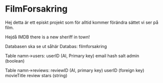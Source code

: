 # FilmForsakring

Hej detta är ett episkt projekt som för alltid kommer förändra sättet vi ser på film.

Hejdå IMDB there is a new sheriff in town!

Databasen ska se ut såhär
Databas:
filmforsakring

Table namn->users:
userID (AI, Primary key)
email
hash
salt
admin (boolean)

Table namn->reviews:
reviewID (AI, primary key)
userID (foreign key)
movieTitle
review
stars (string)
